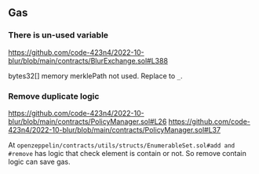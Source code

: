 
## Gas

### There is un-used variable

https://github.com/code-423n4/2022-10-blur/blob/main/contracts/BlurExchange.sol#L388

bytes32[] memory merklePath not used.
Replace to `_`.

### Remove duplicate logic

https://github.com/code-423n4/2022-10-blur/blob/main/contracts/PolicyManager.sol#L26
https://github.com/code-423n4/2022-10-blur/blob/main/contracts/PolicyManager.sol#L37

At `openzeppelin/contracts/utils/structs/EnumerableSet.sol#add and #remove` has logic that check element is contain or not.
So remove contain logic can save gas.